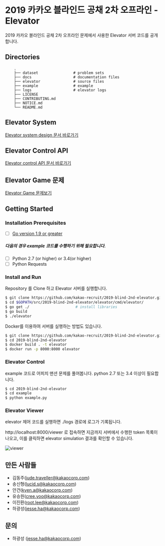# 2019 카카오 블라인드 공채 2차 오프라인 - Elevator
2019 카카오 블라인드 공채 2차 오프라인 문제에서 사용한 Elevator 서버 코드를 공개합니다.



## Directories

```
    .
    ├── dataset                # problem sets
    ├── docs                   # documentation files
    ├── elevator               # source files
    ├── example                # example
    ├── logs                   # elevator logs
    ├── LICENSE
    ├── CONTRIBUTING.md 
    ├── NOTICE.md 
    └── README.md
```



## Elevator System

[Elevator system design 문서 바로가기](docs/DESIGN.md)



## Elevator Control API

[Elevator control API 문서 바로가기](docs/API.md)



## Elevator Game 문제

[Elevator Game 문제보기](docs/QUESTIONS.md)



## Getting Started

### Installation Prerequisites

- [ ] [Go version 1.9 or greater](https://golang.org/doc/install)

##### 다음의 경우 example 코드를 수행하기 위해 필요합니다.

- [ ] Python 2.7 (or higher) or 3.4(or higher)   
- [ ] Python Requests	

### Install and Run

Repository 를 Clone 하고 Elevator 서버를 실행합니다.

```bash
$ git clone https://github.com/kakao-recruit/2019-blind-2nd-elevator.git $GOPATH/src/2019-blind-2nd-elevator
$ cd $GOPATH/src/2019-blind-2nd-elevator/elevator/cmd/elevator/
$ go get ./						# install libraries
$ go build
$ ./elevator
```

Docker를 이용하여 서버를 실행하는 방법도 있습니다.
```bash
$ git clone https://github.com/kakao-recruit/2019-blind-2nd-elevator.git 
$ cd 2019-blind-2nd-elevator
$ docker build . -t elevator
$ docker run -p 8000:8000 elevator
```

### Elevator Control

example 코드로 어피치 맨션 문제를 풀어봅니다. python 2.7 또는 3.4 이상이 필요합니다.

```bash
$ cd 2019-blind-2nd-elevator
$ cd example
$ python example.py
```

### Elevator Viewer

elevator 제어 코드를 실행하면 ./logs 경로에 로그가 기록됩니다.

http://localhost:8000/viewer 로 접속하면 지금까지 서버에서 수행한 token 목록이 나오고, 이를 클릭하면 elevator simulation 결과를 확인할 수 있습니다.

![viewer](http://t1.kakaocdn.net/welcome/2019/round2/viewer.png)

## 만든 사람들

- 김동주(jude.traveller@kakaocorp.com)
- 송신형(lucid.s@kakaocorp.com)
- 안건(kyen.a@kakaocorp.com)
- 유승원(cree.yoo@kakaocorp.com)
- 이진환(root.lee@kakaocorp.com)
- 하광성(jesse.ha@kakaocorp.com)



## 문의

- 하광성 (jesse.ha@kakaocorp.com)
